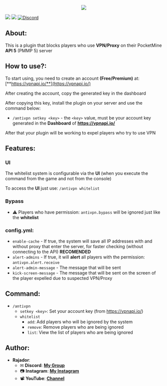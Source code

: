 <p align="center">
	<img src="./img/logo.png" style="margin: 0 auto;">
</p>

<a href="https://poggit.pmmp.io/p/AntiVPN"><img src="https://poggit.pmmp.io/shield.state/AntiVPN"></a>
<a href="https://poggit.pmmp.io/p/AntiVPN"><img src="https://poggit.pmmp.io/shield.dl.total/AntiVPN"></a>
<a href="https://discord.gg/HkfMbBN2AD"><img src="https://img.shields.io/discord/982037265075302551?label=discord&color=7289DA&logo=discord" alt="Discord"></a>

## About:

This is a plugin that blocks players who use **VPN/Proxy** on their PocketMine **API 5** (PMMP 5) server

## How to use?:

To start using, you need to create an account **(Free/Premium)** at: [**https://vpnapi.io/**](https://vpnapi.io/)

After creating the account, copy the generated key in the dashboard

After copying this key, install the plugin on your server and use the command below:

- `/antivpn setkey <key>` - the `<key>` value, must be your account key generated in the **Dashboard** of **https://vpnapi.io/**

After that your plugin will be working to expel players who try to use VPN 

## Features:

### UI 

The whitelist system is configurable via the **UI** (when you execute the command from the game and not from the console)

To access the **UI** just use: `/antivpn whitelist`

### Bypass

- ⚠️ Players who have permission: `antivpn.bypass` will be ignored just like the **whitelist**


### config.yml:

- `enable-cache` - If true, the system will save all IP addresses with and without proxy that enter the server, for faster checking (without connecting to the API) **RECOMENDED**
- `alert-admins` - If true, it will **alert** all players with the permission: `antivpn.alert.receive`
- `alert-admin-message` - The message that will be sent
- `kick-screen-message` - The message that will be sent on the screen of the player expelled due to suspected VPN/Proxy

## Command:

- `/antivpn` 
  - `setkey <key>`: Set your account key (from https://vpnapi.io/)
  - `whitelist` 
    - `add`: Add players who will be ignored by the system
    - `remove`: Remove players who are being ignored
    - `list`: View the list of players who are being ignored 

## Author:

- **Rajador**:
  - ✉ **Discord**: [**My Group**](https://discord.gg/DV5DgDSq7W)
  - 📷 **Instagram**: [**My Instagram**](https://www.instagram.com/rajadortv/)
  - 📽 **YouTube**: [**Channel**](https://www.youtube.com/channel/UC1UJFxth-YRkNuLBqBYyqbA)
